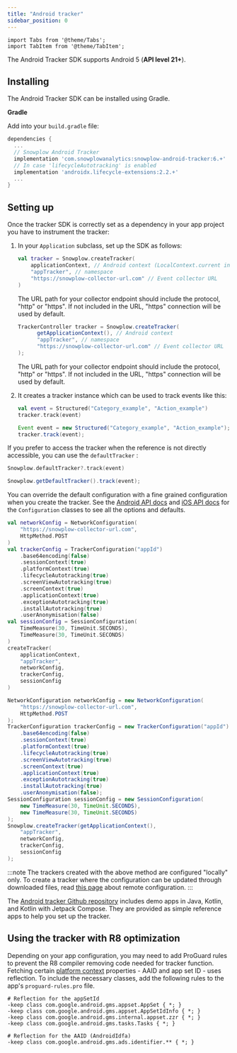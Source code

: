 ```yaml
---
title: "Android tracker"
sidebar_position: 0
---
```


```mdx-code-block
import Tabs from '@theme/Tabs';
import TabItem from '@theme/TabItem';
```

The Android Tracker SDK supports Android 5 (**API level 21+**).

## Installing

The Android Tracker SDK can be installed using Gradle.

**Gradle**

Add into your `build.gradle` file:

```gradle
dependencies {
  ...
  // Snowplow Android Tracker
  implementation 'com.snowplowanalytics:snowplow-android-tracker:6.+'
  // In case 'lifecycleAutotracking' is enabled
  implementation 'androidx.lifecycle-extensions:2.2.+'
  ...
}
```

## Setting up

Once the tracker SDK is correctly set as a dependency in your app project you have to instrument the tracker:

1. In your `Application` subclass, set up the SDK as follows:

    <Tabs groupId="platform" queryString>
      <TabItem value="android" label="Android (Kotlin)">

    ```kotlin
    val tracker = Snowplow.createTracker(
        applicationContext, // Android context (LocalContext.current in Compose apps)
        "appTracker", // namespace
        "https://snowplow-collector-url.com" // Event collector URL
    )
    ```
    The URL path for your collector endpoint should include the protocol, "http" or "https". If not included in the URL, "https" connection will be used by default.

      </TabItem>
      <TabItem value="android-java" label="Android (Java)">

    ```java
    TrackerController tracker = Snowplow.createTracker(
          getApplicationContext(), // Android context
          "appTracker", // namespace
          "https://snowplow-collector-url.com" // Event collector URL
    );
    ```
    The URL path for your collector endpoint should include the protocol, "http" or "https". If not included in the URL, "https" connection will be used by default.

      </TabItem>
    </Tabs>


2. It creates a tracker instance which can be used to track events like this:
  
    <Tabs groupId="platform" queryString>
      <TabItem value="android" label="Android (Kotlin)">
 
   ```kotlin
   val event = Structured("Category_example", "Action_example")
   tracker.track(event)
   ```
  
      </TabItem>
      <TabItem value="android-java" label="Android (Java)"> 

   ```java
   Event event = new Structured("Category_example", "Action_example");
   tracker.track(event);
   ```

      </TabItem>
    </Tabs>


If you prefer to access the tracker when the reference is not directly accessible, you can use the `defaultTracker` :

<Tabs groupId="platform" queryString>
  <TabItem value="android" label="Android (Kotlin)">

```kotlin
Snowplow.defaultTracker?.track(event)
```
  
</TabItem>
<TabItem value="android-java" label="Android (Java)">

```java
Snowplow.getDefaultTracker().track(event);
```

  </TabItem>
</Tabs>

You can override the default configuration with a fine grained configuration when you create the tracker. See the [Android API docs](https://snowplow.github.io/snowplow-android-tracker/snowplow-android-tracker/com.snowplowanalytics.snowplow.configuration/index.html) and [iOS API docs](https://snowplow.github.io/snowplow-ios-tracker/documentation/snowplowtracker/configurationprotocol) for the `Configuration` classes to see all the options and defaults.

<Tabs groupId="platform" queryString>
  <TabItem value="android" label="Android (Kotlin)">

```kotlin
val networkConfig = NetworkConfiguration(
    "https://snowplow-collector-url.com",
    HttpMethod.POST
)
val trackerConfig = TrackerConfiguration("appId")
    .base64encoding(false)
    .sessionContext(true)
    .platformContext(true)
    .lifecycleAutotracking(true)
    .screenViewAutotracking(true)
    .screenContext(true)
    .applicationContext(true)
    .exceptionAutotracking(true)
    .installAutotracking(true)
    .userAnonymisation(false)
val sessionConfig = SessionConfiguration(
    TimeMeasure(30, TimeUnit.SECONDS),
    TimeMeasure(30, TimeUnit.SECONDS)
)
createTracker(
    applicationContext,
    "appTracker",
    networkConfig,
    trackerConfig,
    sessionConfig
)
```

</TabItem>
<TabItem value="android-java" label="Android (Java)">

```java
NetworkConfiguration networkConfig = new NetworkConfiguration(
    "https://snowplow-collector-url.com",
    HttpMethod.POST
);
TrackerConfiguration trackerConfig = new TrackerConfiguration("appId")
    .base64encoding(false)
    .sessionContext(true)
    .platformContext(true)
    .lifecycleAutotracking(true)
    .screenViewAutotracking(true)
    .screenContext(true)
    .applicationContext(true)
    .exceptionAutotracking(true)
    .installAutotracking(true)
    .userAnonymisation(false);
SessionConfiguration sessionConfig = new SessionConfiguration(
    new TimeMeasure(30, TimeUnit.SECONDS),
    new TimeMeasure(30, TimeUnit.SECONDS)
);
Snowplow.createTracker(getApplicationContext(),
    "appTracker",
    networkConfig,
    trackerConfig,
    sessionConfig
);
```

  </TabItem>
</Tabs>

:::note
The trackers created with the above method are configured "locally" only. To create a tracker where the configuration can be updated through downloaded files, read [this page](docs/collecting-data/collecting-from-own-applications/mobile-trackers/remote-configuration/index.md) about remote configuration.
:::

The [Android tracker Github repository](https://github.com/snowplow/snowplow-android-tracker) includes demo apps in Java, Kotlin, and Kotlin with Jetpack Compose. They are provided as simple reference apps to help you set up the tracker.

## Using the tracker with R8 optimization

Depending on your app configuration, you may need to add ProGuard rules to prevent the R8 compiler removing code needed for tracker function. Fetching certain [platform context](docs/collecting-data/collecting-from-own-applications/mobile-trackers/tracking-events/platform-and-application-context/index.md) properties - AAID and app set ID - uses reflection. To include the necessary classes, add the following rules to the app's `proguard-rules.pro` file.

```
# Reflection for the appSetId
-keep class com.google.android.gms.appset.AppSet { *; }
-keep class com.google.android.gms.appset.AppSetIdInfo { *; }
-keep class com.google.android.gms.internal.appset.zzr { *; }
-keep class com.google.android.gms.tasks.Tasks { *; }

# Reflection for the AAID (AndroidIdfa)
-keep class com.google.android.gms.ads.identifier.** { *; }
```
